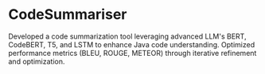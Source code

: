 # CodeSummariser
Developed a code summarization tool leveraging advanced LLM's BERT, CodeBERT, T5, and LSTM to enhance Java code understanding. Optimized performance metrics (BLEU, ROUGE, METEOR) through iterative refinement and optimization.

